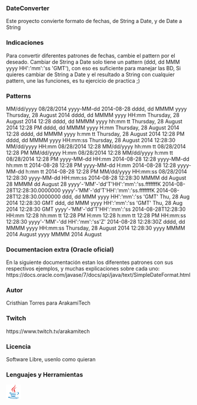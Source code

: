 <h3>DateConverter</h3>
Este proyecto convierte formato de fechas, de String a Date, y de Date a String

<h3>Indicaciones</h3>
Para convertir diferentes patrones de fechas, cambie el pattern por el deseado.
Cambiar de String a Date solo tiene un pattern (ddd, dd MMM yyyy HH':'mm':'ss 'GMT'), con eso es suficiente para manejar las BD,
Si quieres cambiar de String a Date y el resultado a String con cualquier pattern, une las funciones, es tu ejercicio de practica ;)

<h3>Patterns</h3>

MM/dd/yyyy                               08/28/2014
yyyy-MM-dd                               2014-08-28
dddd, dd MMMM yyyy                       Thursday, 28 August 2014
dddd, dd MMMM yyyy HH:mm                 Thursday, 28 August 2014 12:28
dddd, dd MMMM yyyy hh:mm tt              Thursday, 28 August 2014 12:28 PM
dddd, dd MMMM yyyy H:mm                  Thursday, 28 August 2014 12:28
dddd, dd MMMM yyyy h:mm tt               Thursday, 28 August 2014 12:28 PM
dddd, dd MMMM yyyy HH:mm:ss              Thursday, 28 August 2014 12:28:30
MM/dd/yyyy HH:mm                         08/28/2014 12:28
MM/dd/yyyy hh:mm tt                      08/28/2014 12:28 PM
MM/dd/yyyy H:mm                          08/28/2014 12:28
MM/dd/yyyy h:mm tt                       08/28/2014 12:28 PM
yyyy-MM-dd HH:mm                         2014-08-28 12:28
yyyy-MM-dd hh:mm tt                      2014-08-28 12:28 PM
yyyy-MM-dd H:mm                          2014-08-28 12:28
yyyy-MM-dd h:mm tt                       2014-08-28 12:28 PM
MM/dd/yyyy HH:mm:ss                      08/28/2014 12:28:30
yyyy-MM-dd HH:mm:ss                      2014-08-28 12:28:30
MMMM dd                                  August 28
MMMM dd                                  August 28
yyyy'-'MM'-'dd'T'HH':'mm':'ss.fffffffK   2014-08-28T12:28:30.0000000
yyyy'-'MM'-'dd'T'HH':'mm':'ss.fffffffK   2014-08-28T12:28:30.0000000
ddd, dd MMM yyyy HH':'mm':'ss 'GMT'      Thu, 28 Aug 2014 12:28:30 GMT
ddd, dd MMM yyyy HH':'mm':'ss 'GMT'      Thu, 28 Aug 2014 12:28:30 GMT
yyyy'-'MM'-'dd'T'HH':'mm':'ss            2014-08-28T12:28:30
HH:mm                                    12:28
hh:mm tt                                 12:28 PM
H:mm                                     12:28
h:mm tt                                  12:28 PM
HH:mm:ss                                 12:28:30
yyyy'-'MM'-'dd HH':'mm':'ss'Z'           2014-08-28 12:28:30Z
dddd, dd MMMM yyyy HH:mm:ss              Thursday, 28 August 2014 12:28:30
yyyy MMMM                                2014 August
yyyy MMMM                                2014 August

<h3>Documentacion extra (Oracle oficial)</h3>
En la siguiente documentación estan los diferentes patrones con sus respectivos ejemplos,
y muchas explicaciones sobre cada uno:
https://docs.oracle.com/javase/7/docs/api/java/text/SimpleDateFormat.html

<h3>Autor</h3>
Cristhian Torres para ArakamiTech

<h3>Twitch</h3>
https://www.twitch.tv/arakamitech

<h3>Licencia</h3>
Software Libre, usenlo como quieran

<h3 align="left">Lenguajes y Herramientas</h3>
<p align="left"> 
  <a href="https://www.java.com" target="_blank"> 
    <img src="https://raw.githubusercontent.com/devicons/devicon/master/icons/java/java-original.svg" alt="java" width="40" height="40"/> 
  </a>
</p>
